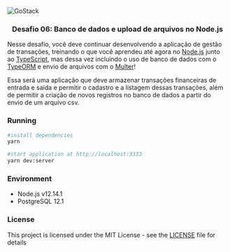 <img alt="GoStack" src="https://storage.googleapis.com/golden-wind/bootcamp-gostack/header-desafios.png" />

<h3 align="center">
  Desafio 06: Banco de dados e upload de arquivos no Node.js
</h3>

<p>
  Nesse desafio, você deve continuar desenvolvendo a aplicação de gestão de transações, treinando o que você aprendeu até agora no <a target="_blank" href="https://nodejs.org/en/">Node.js</a> junto ao <a target="_blank" href="https://www.typescriptlang.org/">TypeScript</a>, mas dessa vez incluindo o uso de banco de dados com o <a target="_blank" href="https://typeorm.io/#/">TypeORM</a> e envio de arquivos com o <a target="_blank" href="https://github.com/expressjs/multer">Multer</a>!

Essa será uma aplicação que deve armazenar transações financeiras de entrada e saída e permitir o cadastro e a listagem dessas transações, além de permitir a criação de novos registros no banco de dados a partir do envio de um arquivo csv.

</p>

### Running

```sh
#install dependencies
yarn

#start application at http://localhost:3333
yarn dev:server
```

### Environment

- Node.js v12.14.1
- PostgreSQL 12.1

### License

This project is licensed under the MIT License - see the [LICENSE](LICENSE) file for details
